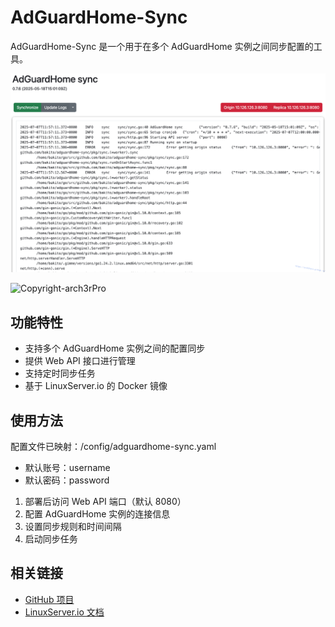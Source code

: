 # AdGuardHome-Sync

AdGuardHome-Sync 是一个用于在多个 AdGuardHome 实例之间同步配置的工具。

![AdGuardHome-Sync.png](https://raw.githubusercontent.com/xiaoY233/PicList/main/public/assets/AdGuardHome-Sync.png)

![Copyright-arch3rPro](https://img.shields.io/badge/Copyright-arch3rPro-ff9800?style=flat&logo=github&logoColor=white)

## 功能特性

- 支持多个 AdGuardHome 实例之间的配置同步
- 提供 Web API 接口进行管理
- 支持定时同步任务
- 基于 LinuxServer.io 的 Docker 镜像

## 使用方法

配置文件已映射：/config/adguardhome-sync.yaml
- 默认账号：username
- 默认密码：password

1. 部署后访问 Web API 端口（默认 8080）
2. 配置 AdGuardHome 实例的连接信息
3. 设置同步规则和时间间隔
4. 启动同步任务

## 相关链接

- [GitHub 项目](https://github.com/bakito/adguardhome-sync)
- [LinuxServer.io 文档](https://docs.linuxserver.io/images/docker-adguardhome-sync/) 